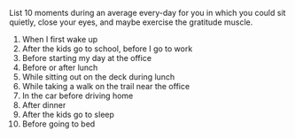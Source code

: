 List 10 moments during an average every-day for you in which you could sit quietly, close your eyes, and maybe exercise the gratitude muscle.

1. When I first wake up
1. After the kids go to school, before I go to work
1. Before starting my day at the office
1. Before or after lunch
1. While sitting out on the deck during lunch
1. While taking a walk on the trail near the office
1. In the car before driving home
1. After dinner
1. After the kids go to sleep
1. Before going to bed
